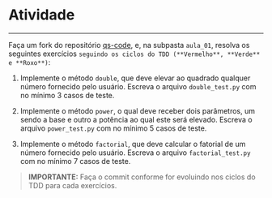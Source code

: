 # Atividade
---

Faça um fork do repositório [qs-code](https://github.com/diegocavalca/qs-code), e, na subpasta `aula_01`, resolva os seguintes exercícios `seguindo os ciclos do TDD (**Vermelho**, **Verde** e **Roxo**)`:

1. Implemente o método `double`, que deve elevar ao quadrado qualquer número fornecido pelo usuário. Escreva o arquivo `double_test.py` com no mínimo 3 casos de teste.

2. Implemente o método `power`, o qual deve receber dois parâmetros, um sendo a base e outro a potência ao qual este será elevado. Escreva o arquivo `power_test.py` com no mínimo 5 casos de teste.

3. Implemente o método `factorial`, que deve calcular o fatorial de um número fornecido pelo usuário. Escreva o arquivo `factorial_test.py` com no mínimo 7 casos de teste.

> **IMPORTANTE:** Faça o commit conforme for evoluindo nos ciclos do TDD para cada exercícios.

